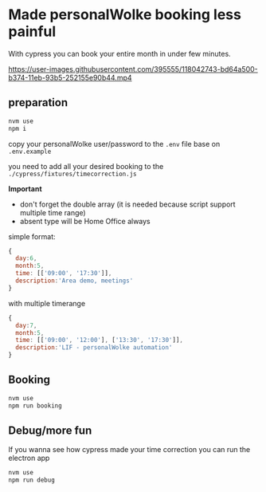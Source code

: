 # Made personalWolke booking less painful

With cypress you can book your entire month in under few minutes.


https://user-images.githubusercontent.com/395555/118042743-bd64a500-b374-11eb-93b5-252155e90b44.mp4



## preparation
```bash
nvm use
npm i
```
copy your personalWolke user/password to the `.env` file base on `.env.example`

you need to add all your desired booking to the
`./cypress/fixtures/timecorrection.js`

**Important**
- don't forget the double array (it is needed because script support multiple time range)
- absent type will be Home Office always

simple format:
```js
{
  day:6,
  month:5,
  time: [['09:00', '17:30']],
  description:'Area demo, meetings'
}
```

with multiple timerange
```js
{
  day:7,
  month:5,
  time: [['09:00', '12:00'], ['13:30', '17:30']],
  description:'LIF - personalWolke automation'
}
```

## Booking

```bash
nvm use
npm run booking
```

## Debug/more fun
If you wanna see how cypress made your time correction you can run the electron app

``` bash
nvm use
npm run debug
```
